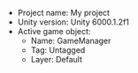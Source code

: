 <!-- UNITY CODE ASSIST INSTRUCTIONS START -->
- Project name: My project
- Unity version: Unity 6000.1.2f1
- Active game object:
  - Name: GameManager
  - Tag: Untagged
  - Layer: Default
<!-- UNITY CODE ASSIST INSTRUCTIONS END -->